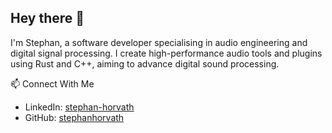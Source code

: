 ## Hey there 👋

I'm Stephan, a software developer specialising in audio engineering and digital signal processing. I create high-performance audio tools and plugins using Rust and C++, aiming to advance digital sound processing.

📫 Connect With Me
- LinkedIn: [stephan-horvath](https://linkedin.com/in/stephan-horvath)
- GitHub: [stephanhorvath](https://github.com/stephanhorvath)

<!--
**stephanhorvath/stephanhorvath** is a ✨ _special_ ✨ repository because its `README.md` (this file) appears on your GitHub profile.

Here are some ideas to get you started:

- 🔭 I’m currently working on ...
- 🌱 I’m currently learning ...
- 👯 I’m looking to collaborate on ...
- 🤔 I’m looking for help with ...
- 💬 Ask me about ...
- 📫 How to reach me: ...
- 😄 Pronouns: ...
- ⚡ Fun fact: ...
-->
